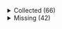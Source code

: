 <details><summary>Collected (66)</summary>
<p>

| Packet |
| --- |
| login |
| custom_payload |
| difficulty |
| abilities |
| held_item_slot |
| declare_recipes |
| tags |
| entity_status |
| declare_commands |
| unlock_recipes |
| position |
| player_info |
| update_view_position |
| map_chunk |
| spawn_entity |
| entity_metadata |
| entity_update_attributes |
| entity_velocity |
| entity_equipment |
| initialize_world_border |
| update_time |
| spawn_position |
| server_data |
| window_items |
| rel_entity_move |
| block_change |
| entity_destroy |
| advancements |
| update_health |
| experience |
| multi_block_change |
| entity_move_look |
| entity_head_rotation |
| entity_look |
| entity_teleport |
| update_light |
| system_chat |
| named_entity_spawn |
| tab_complete |
| player_chat |
| death_combat_event |
| respawn |
| game_state_change |
| world_event |
| sound_effect |
| set_slot |
| set_cooldown |
| acknowledge_player_digging |
| unload_chunk |
| entity_sound_effect |
| map |
| set_title_text |
| world_particles |
| keep_alive |
| scoreboard_objective |
| scoreboard_display_objective |
| scoreboard_score |
| named_sound_effect |
| entity_effect |
| remove_entity_effect |
| open_window |
| craft_progress_bar |
| close_window |
| boss_bar |
| collect |
| statistics |

</p>
</details>
<details><summary>Missing (42)</summary>
<p>

| Packet |
| --- |
| spawn_entity_experience_orb |
| animation |
| block_break_animation |
| tile_entity_data |
| block_action |
| chat_preview |
| face_player |
| nbt_query_response |
| chat_suggestions |
| hide_message |
| kick_disconnect |
| explosion |
| open_horse_window |
| trade_list |
| vehicle_move |
| open_book |
| open_sign_entity |
| craft_recipe_response |
| end_combat_event |
| enter_combat_event |
| resource_pack_send |
| camera |
| update_view_distance |
| should_display_chat_preview |
| attach_entity |
| set_passengers |
| teams |
| stop_sound |
| playerlist_header |
| select_advancement_tab |
| clear_titles |
| action_bar |
| world_border_center |
| world_border_lerp_size |
| world_border_size |
| world_border_warning_delay |
| world_border_warning_reach |
| ping |
| set_title_subtitle |
| set_title_time |
| simulation_distance |
| message_header |

</p>
</details>